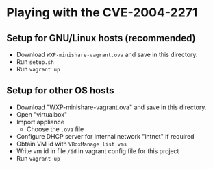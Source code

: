 Playing with the CVE-2004-2271
==============================


Setup for GNU/Linux hosts (recommended)
---------------------------------------

- Download `WXP-minishare-vagrant.ova` and save in this directory.
- Run `setup.sh`
- Run `vagrant up`


Setup for other OS hosts
------------------------

- Download "WXP-minishare-vagrant.ova" and save in this directory.
- Open "virtualbox"
- Import appliance
  - Choose the `.ova` file
- Configure DHCP server for internal network "intnet" if required
- Obtain VM id with `VBoxManage list vms`
- Write vm id in file `/id` in vagrant config file for this project
- Run `vagrant up`
